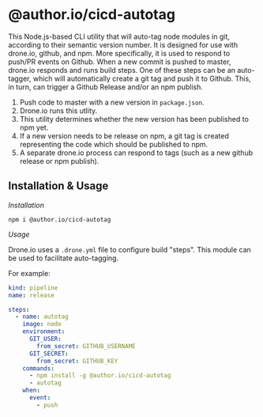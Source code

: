 # @author.io/cicd-autotag

This Node.js-based CLI utility that will auto-tag node modules in git, according to their semantic version number. It is designed for use with drone.io, github, and npm. More specifically, it is used to respond to push/PR events on Github. When a new commit is pushed to master, drone.io responds and runs build steps. One of these steps can be an auto-tagger, which will automatically create a git tag and push it to Github. This, in turn, can trigger a Github Release and/or an npm publish.

1. Push code to master with a new version in `package.json`.
1. Drone.io runs this utlity.
1. This utility determines whether the new version has been published to npm yet.
1. If a new version needs to be release on npm, a git tag is created representing the code which should be published to npm.
1. A separate drone.io process can respond to tags (such as a new github release or npm publish).

## Installation & Usage

_Installation_

`npm i @author.io/cicd-autotag`

_Usage_

Drone.io uses a `.drone.yml` file to configure build "steps". This module can be used to facilitate auto-tagging.

For example:

```yml
kind: pipeline
name: release

steps:
  - name: autotag
    image: node
    environment:
      GIT_USER:
        from_secret: GITHUB_USERNAME
      GIT_SECRET:
        from_secret: GITHUB_KEY
    commands:
      - npm install -g @author.io/cicd-autotag
      - autotag
    when:
      event:
        - push
```
